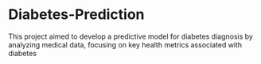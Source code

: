# Diabetes-Prediction
 This project aimed to develop a predictive model for diabetes diagnosis by analyzing medical data, focusing on key health metrics associated with diabetes
